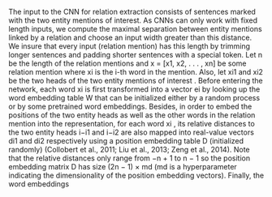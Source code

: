 The input to the CNN for relation extraction consists
of sentences marked with the two entity mentions of
interest. As CNNs can only work with fixed length
inputs, we compute the maximal separation between
entity mentions linked by a relation and choose an
input width greater than this distance. We insure
that every input (relation mention) has this length
by trimming longer sentences and padding shorter
sentences with a special token.
Let n be the length of the relation mentions and
x = [x1, x2, . . . , xn] be some relation mention
where xi
is the i-th word in the mention. Also, let
xi1
and xi2
be the two heads of the two entity mentions of interest . Before entering the network, each
word xi
is first transformed into a vector ei by looking up the word embedding table W that can be initialized either by a random process or by some pretrained word embeddings. Besides, in order to embed the positions of the two entity heads as well as
the other words in the relation mention into the representation, for each word xi
, its relative distances to
the two entity heads i−i1 and i−i2 are also mapped
into real-value vectors di1
and di2
respectively using
a position embedding table D (initialized randomly)
(Collobert et al., 2011; Liu et al., 2013; Zeng et al.,
2014). Note that the relative distances only range
from −n + 1 to n − 1 so the position embedding
matrix D has size (2n − 1) × md (md is a hyperparameter indicating the dimensionality of the position
embedding vectors). Finally, the word embeddings
